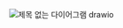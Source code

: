 ![제목 없는 다이어그램 drawio](https://github.com/yagom-academy/swift-starter-week1/assets/125941932/a8cb169f-9edb-414f-94a6-fdddb5bbd729)
